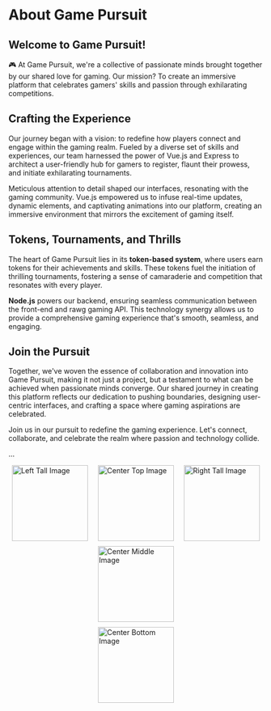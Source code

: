 # About Game Pursuit

## Welcome to Game Pursuit!

🎮 At Game Pursuit, we're a collective of passionate minds brought together by our shared love for gaming. Our mission? To create an immersive platform that celebrates gamers' skills and passion through exhilarating competitions.

## **Crafting the Experience**

Our journey began with a vision: to redefine how players connect and engage within the gaming realm. Fueled by a diverse set of skills and experiences, our team harnessed the power of Vue.js and Express to architect a user-friendly hub for gamers to register, flaunt their prowess, and initiate exhilarating tournaments.

Meticulous attention to detail shaped our interfaces, resonating with the gaming community. Vue.js empowered us to infuse real-time updates, dynamic elements, and captivating animations into our platform, creating an immersive environment that mirrors the excitement of gaming itself.

## **Tokens, Tournaments, and Thrills**

The heart of Game Pursuit lies in its **token-based system**, where users earn tokens for their achievements and skills. These tokens fuel the initiation of thrilling tournaments, fostering a sense of camaraderie and competition that resonates with every player.

**Node.js** powers our backend, ensuring seamless communication between the front-end and rawg gaming API. This technology synergy allows us to provide a comprehensive gaming experience that's smooth, seamless, and engaging.

## **Join the Pursuit**

Together, we've woven the essence of collaboration and innovation into Game Pursuit, making it not just a project, but a testament to what can be achieved when passionate minds converge. Our shared journey in creating this platform reflects our dedication to pushing boundaries, designing user-centric interfaces, and crafting a space where gaming aspirations are celebrated.

Join us in our pursuit to redefine the gaming experience. Let's connect, collaborate, and celebrate the realm where passion and technology collide.

...


<div style="display: flex; justify-content: center; align-items: flex-start;">
  <div style="display: flex; flex-direction: column; align-items: center;">
    <img src="https://i.ibb.co/Kh5TvnY/Game-Pursuit-Image-4.jpg" alt="Left Tall Image" style="width: 150px; height: auto; margin-bottom: 10px;">
  </div>
  
  <div style="display: flex; flex-direction: column; align-items: center; margin: 0 20px;">
    <img src="https://i.ibb.co/pZrHWNY/Game-Pursuit-Image-5.jpg" alt="Center Top Image" style="width: 150px; height: auto; margin-bottom: 10px;">
    <img src="https://i.ibb.co/hs5g6PB/Game-Pursuit-Image-2.jpg" alt="Center Middle Image" style="width: 150px; height: auto; margin-bottom: 10px;">
    <img src="https://i.ibb.co/LR10pNJ/Game-Pursuit-Image-3.jpg" alt="Center Bottom Image" style="width: 150px; height: auto;">
  </div>
  
  <div style="display: flex; flex-direction: column; align-items: center;">
    <img src="https://i.ibb.co/T8gDzxJ/Game-Pursuit-Image.jpg" alt="Right Tall Image" style="width: 150px; height: auto; margin-bottom: 10px;">
  </div>
</div>
